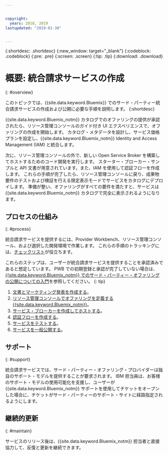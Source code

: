 ```yaml
---


copyright:
  years: 2018, 2019
lastupdated: "2019-01-30"


---
```


{:shortdesc: .shortdesc}
{:new_window: target="_blank"}
{:codeblock: .codeblock}
{:pre: .pre}
{:screen: .screen}
{:tip: .tip}
{:download: .download}

# 概要: 統合請求サービスの作成
{: #overview}

このトピックでは、{{site.data.keyword.Bluemix}} でのサード・パーティー統合請求サービスの作成および公開に必要な手順を説明します。 
{:shortdesc}

{{site.data.keyword.Bluemix_notm}} カタログでのオファリングの提供が承認されたら、リソース管理コンソールのガイド付き UI エクスペリエンスで、オファリングの作成を開始します。 カタログ・メタデータを設計し、サービス価格プランを設定し、{{site.data.keyword.Bluemix_notm}} Identity and Access Management (IAM) と統合します。 

次に、リソース管理コンソールの外で、新しい Open Service Broker を構築してホストするためのコード開発を実行します。 スターター・ブローカー・サンプルと API 文書が用意されています。また、IAM を使用して認証フローを作成します。 これらの手順が完了したら、リソース管理コンソールに戻り、成果物要件のテストおよび検証を行える限定表示モードでサービスをカタログにデプロイします。 準備が整い、オファリングがすべての要件を満たすと、サービスは {{site.data.keyword.Bluemix_notm}} カタログで完全に表示されるようになります。


## プロセスの仕組み
{: #process}

統合請求サービスを提供するには、Provider Workbench、リソース管理コンソール、および選択した開発環境で作業します。 これらの手順のトラッキングには、[チェックリスト](/docs/third-party?topic=third-party-checklist#checklist)が役立ちます。

これらのステップは、ユーザーが統合請求サービスを提供することを承認済みであると想定しています。 PWB での初期登録と承認が完了していない場合は、[{{site.data.keyword.Bluemix_notm}} でのサード・パーティー・オファリングの公開についての入門](/docs/third-party/index.md?topic=third-party-get-started#get-started)を参照してください。
{: tip}

1. [文書とマーケティング発表を作成する](/docs/third-party?topic=third-party-content-tasks#content-tasks)。
2. [リソース管理コンソールでオファリングを定義する{{site.data.keyword.Bluemix_notm}}](/docs/third-party?topic=third-party-step2-define#step2-define)。
3. [サービス・ブローカーを作成してホストする](/docs/third-party?topic=third-party-step3-osb#step3-osb)。
4. [認証フローを作成する](/docs/third-party?topic=third-party-step4-iam#step4-iam)。
5. [サービスをテストする](/docs/third-party?topic=third-party-step5-pubtest#step5-pubtest)。
6. [サービスを一般公開する](/docs/third-party?topic=third-party-public-releasing#public-releasing)。

## サポート
{: #support}

統合請求サービスでは、サード・パーティー・オファリング・プロバイダーは独自のサポート・モデルを提供することが要求されます。 IBM 担当員は、お客様のサポート・モデルの使用可能化を支援し、ユーザーが {{site.data.keyword.Bluemix_notm}} サポートを使用してチケットをオープンした場合に、チケットがサード・パーティーのサポート・サイトに経路指定されるようにします。

## 継続的更新
{: #maintain}

サービスのリリース後は、{{site.data.keyword.Bluemix_notm}} 担当者と直接協力して、反復と更新を継続できます。



